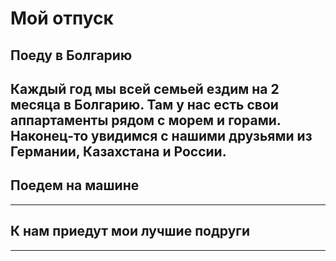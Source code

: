 # Мой отпуск

## Поеду в Болгарию
Каждый год мы всей семьей ездим на 2 месяца в Болгарию. Там у нас есть свои аппартаменты рядом с морем и горами. Наконец-то увидимся с нашими друзьями из Германии, Казахстана и России.
---

## Поедем **__на машине__**

---
## К нам приедут мои лучшие подруги

---